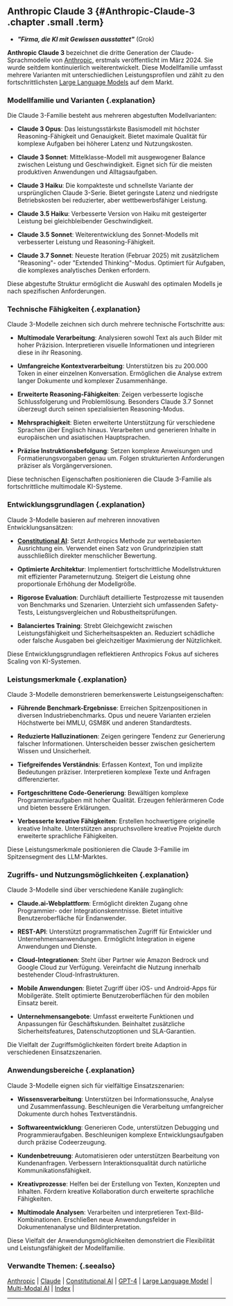 ## Anthropic Claude 3 {#Anthropic-Claude-3 .chapter .small .term}

- ***"Firma, die KI mit Gewissen ausstattet"***  (Grok)

**Anthropic Claude 3** bezeichnet die dritte Generation der Claude-Sprachmodelle von [Anthropic](#Anthropic), erstmals veröffentlicht im März 2024.
Sie wurde seitdem kontinuierlich weiterentwickelt.
Diese Modellfamilie umfasst mehrere Varianten mit unterschiedlichen Leistungsprofilen und zählt zu den fortschrittlichsten [Large Language Models](#Large-Language-Model) auf dem Markt.

### Modellfamilie und Varianten {.explanation}

Die Claude 3-Familie besteht aus mehreren abgestuften Modellvarianten:

- **Claude 3 Opus**: Das leistungsstärkste Basismodell mit höchster Reasoning-Fähigkeit und Genauigkeit.
Bietet maximale Qualität für komplexe Aufgaben bei höherer Latenz und Nutzungskosten.

- **Claude 3 Sonnet**: Mittelklasse-Modell mit ausgewogener Balance zwischen Leistung und Geschwindigkeit.
Eignet sich für die meisten produktiven Anwendungen und Alltagsaufgaben.

- **Claude 3 Haiku**: Die kompakteste und schnellste Variante der ursprünglichen Claude 3-Serie.
Bietet geringste Latenz und niedrigste Betriebskosten bei reduzierter, aber wettbewerbsfähiger Leistung.

- **Claude 3.5 Haiku**: Verbesserte Version von Haiku mit gesteigerter Leistung bei gleichbleibender Geschwindigkeit.

- **Claude 3.5 Sonnet**: Weiterentwicklung des Sonnet-Modells mit verbesserter Leistung und Reasoning-Fähigkeit.

- **Claude 3.7 Sonnet**: Neueste Iteration (Februar 2025) mit zusätzlichem "Reasoning"- oder "Extended Thinking"-Modus.
Optimiert für Aufgaben, die komplexes analytisches Denken erfordern.

Diese abgestufte Struktur ermöglicht die Auswahl des optimalen Modells je nach spezifischen Anforderungen.

### Technische Fähigkeiten {.explanation}

Claude 3-Modelle zeichnen sich durch mehrere technische Fortschritte aus:

- **Multimodale Verarbeitung**: Analysieren sowohl Text als auch Bilder mit hoher Präzision.
Interpretieren visuelle Informationen und integrieren diese in ihr Reasoning.

- **Umfangreiche Kontextverarbeitung**: Unterstützen bis zu 200.000 Token in einer einzelnen Konversation.
Ermöglichen die Analyse extrem langer Dokumente und komplexer Zusammenhänge.

- **Erweiterte Reasoning-Fähigkeiten**: Zeigen verbesserte logische Schlussfolgerung und Problemlösung.
Besonders Claude 3.7 Sonnet überzeugt durch seinen spezialisierten Reasoning-Modus.

- **Mehrsprachigkeit**: Bieten erweiterte Unterstützung für verschiedene Sprachen über Englisch hinaus.
Verarbeiten und generieren Inhalte in europäischen und asiatischen Hauptsprachen.

- **Präzise Instruktionsbefolgung**: Setzen komplexe Anweisungen und Formatierungsvorgaben genau um.
Folgen strukturierten Anforderungen präziser als Vorgängerversionen.

Diese technischen Eigenschaften positionieren die Claude 3-Familie als fortschrittliche multimodale KI-Systeme.

### Entwicklungsgrundlagen {.explanation}

Claude 3-Modelle basieren auf mehreren innovativen Entwicklungsansätzen:

- **[Constitutional AI](#Constitutional-AI)**: Setzt Anthropics Methode zur wertebasierten Ausrichtung ein.
Verwendet einen Satz von Grundprinzipien statt ausschließlich direkter menschlicher Bewertung.

- **Optimierte Architektur**: Implementiert fortschrittliche Modellstrukturen mit effizienter Parameternutzung.
Steigert die Leistung ohne proportionale Erhöhung der Modellgröße.

- **Rigorose Evaluation**: Durchläuft detaillierte Testprozesse mit tausenden von Benchmarks und Szenarien.
Unterzieht sich umfassenden Safety-Tests, Leistungsvergleichen und Robustheitsprüfungen.

- **Balanciertes Training**: Strebt Gleichgewicht zwischen Leistungsfähigkeit und Sicherheitsaspekten an.
Reduziert schädliche oder falsche Ausgaben bei gleichzeitiger Maximierung der Nützlichkeit.

Diese Entwicklungsgrundlagen reflektieren Anthropics Fokus auf sicheres Scaling von KI-Systemen.

### Leistungsmerkmale {.explanation}

Claude 3-Modelle demonstrieren bemerkenswerte Leistungseigenschaften:

- **Führende Benchmark-Ergebnisse**: Erreichen Spitzenpositionen in diversen Industriebenchmarks.
Opus und neuere Varianten erzielen Höchstwerte bei MMLU, GSM8K und anderen Standardtests.

- **Reduzierte Halluzinationen**: Zeigen geringere Tendenz zur Generierung falscher Informationen.
Unterscheiden besser zwischen gesichertem Wissen und Unsicherheit.

- **Tiefgreifendes Verständnis**: Erfassen Kontext, Ton und implizite Bedeutungen präziser.
Interpretieren komplexe Texte und Anfragen differenzierter.

- **Fortgeschrittene Code-Generierung**: Bewältigen komplexe Programmieraufgaben mit hoher Qualität.
Erzeugen fehlerärmeren Code und bieten bessere Erklärungen.

- **Verbesserte kreative Fähigkeiten**: Erstellen hochwertigere originelle kreative Inhalte.
Unterstützen anspruchsvollere kreative Projekte durch erweiterte sprachliche Fähigkeiten.

Diese Leistungsmerkmale positionieren die Claude 3-Familie im Spitzensegment des LLM-Marktes.

### Zugriffs- und Nutzungsmöglichkeiten {.explanation}

Claude 3-Modelle sind über verschiedene Kanäle zugänglich:

- **Claude.ai-Webplattform**: Ermöglicht direkten Zugang ohne Programmier- oder Integrationskenntnisse.
Bietet intuitive Benutzeroberfläche für Endanwender.

- **REST-API**: Unterstützt programmatischen Zugriff für Entwickler und Unternehmensanwendungen.
Ermöglicht Integration in eigene Anwendungen und Dienste.

- **Cloud-Integrationen**: Steht über Partner wie Amazon Bedrock und Google Cloud zur Verfügung.
Vereinfacht die Nutzung innerhalb bestehender Cloud-Infrastrukturen.

- **Mobile Anwendungen**: Bietet Zugriff über iOS- und Android-Apps für Mobilgeräte.
Stellt optimierte Benutzeroberflächen für den mobilen Einsatz bereit.

- **Unternehmensangebote**: Umfasst erweiterte Funktionen und Anpassungen für Geschäftskunden.
Beinhaltet zusätzliche Sicherheitsfeatures, Datenschutzoptionen und SLA-Garantien.

Die Vielfalt der Zugriffsmöglichkeiten fördert breite Adaption in verschiedenen Einsatzszenarien.

### Anwendungsbereiche {.explanation}

Claude 3-Modelle eignen sich für vielfältige Einsatzszenarien:

- **Wissensverarbeitung**: Unterstützen bei Informationssuche, Analyse und Zusammenfassung.
Beschleunigen die Verarbeitung umfangreicher Dokumente durch hohes Textverständnis.

- **Softwareentwicklung**: Generieren Code, unterstützen Debugging und Programmieraufgaben.
Beschleunigen komplexe Entwicklungsaufgaben durch präzise Codeerzeugung.

- **Kundenbetreuung**: Automatisieren oder unterstützen Bearbeitung von Kundenanfragen.
Verbessern Interaktionsqualität durch natürliche Kommunikationsfähigkeit.

- **Kreativprozesse**: Helfen bei der Erstellung von Texten, Konzepten und Inhalten.
Fördern kreative Kollaboration durch erweiterte sprachliche Fähigkeiten.

- **Multimodale Analysen**: Verarbeiten und interpretieren Text-Bild-Kombinationen.
Erschließen neue Anwendungsfelder in Dokumentenanalyse und Bildinterpretation.

Diese Vielfalt der Anwendungsmöglichkeiten demonstriert die Flexibilität und Leistungsfähigkeit der Modellfamilie.

### Verwandte Themen: {.seealso}

[Anthropic](#Anthropic) |
[Claude](#Claude) |
[Constitutional AI](#Constitutional-AI) |
[GPT-4](#GPT-4) |
[Large Language Model](#Large-Language-Model) |
[Multi-Modal AI](#Multi-Modal-AI) |
[Index](#Index) |

----


